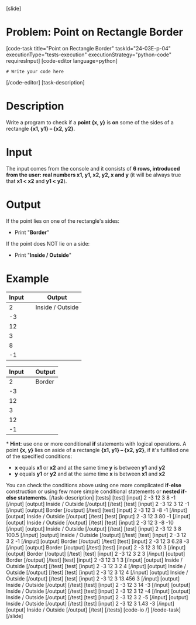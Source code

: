 [slide]
# Problem: Point on Rectangle Border
[code-task title="Point on Rectangle Border" taskId="24-03E-p-04" executionType="tests-execution" executionStrategy="python-code" requiresInput]
[code-editor language=python]
```
# Write your code here
```
[/code-editor]
[task-description]
# Description

Write a program to check if a **point {x, y}** is **on** some of the sides of a rectangle **{x1, y1} – {x2, y2}**.  

# Input

The input comes from the console and it consists of **6 rows, introduced from the user: real numbers x1, y1, x2, y2, x and y** (it will be always true that **x1 < x2** and **y1 < y2**).

# Output

If the point lies on one of the rectangle's sides:
- Print "**Border**"

If the point does NOT lie on a side:
- Print "**Inside / Outside**"

# Example

| **Input** | | **Output** 
| --- | --- | --- |
| 2 | | Inside / Outside |
| -3 | | |
| 12 | | |
| 3 | | |
| 8 | | |
| -1 | | | 

| **Input** | | **Output** | 
|  --- | --- | --- |
| 2| | Border|
| -3| | |
| 12| | |
| 3| | |
| 12| | |
| -1| | |

\* **Hint**: use one or more conditional **if** statements with logical operations. A point **{x, y}** lies on aside of a rectangle **{x1, y1} – {x2, y2}**, if it's fulfilled one of the specified conditions:

- **x** equals **x1** or **x2** and at the same time **y** is between **y1** and **y2**
- **y** equals **y1** or **y2** and at the same time **x** is between **x1** and **x2**

You can check the conditions above using one more complicated **if**-**else** construction or using few more simple conditional statements or **nested if**-**else statements.**
[/task-description]
[tests]
[test]
[input]
2
-3
12
3
8
-1
[/input]
[output]
Inside / Outside
[/output]
[/test]
[test]
[input]
2
-3
12
3
12
-1
[/input]
[output]
Border
[/output]
[/test]
[test]
[input]
2
-3
12
3
-8
-1
[/input]
[output]
Inside / Outside
[/output]
[/test]
[test]
[input]
2
-3
12
3
80
-1
[/input]
[output]
Inside / Outside
[/output]
[/test]
[test]
[input]
2
-3
12
3
-8
-10
[/input]
[output]
Inside / Outside
[/output]
[/test]
[test]
[input]
2
-3
12
3
8
100.5
[/input]
[output]
Inside / Outside
[/output]
[/test]
[test]
[input]
2
-3
12
3
2
-1
[/input]
[output]
Border
[/output]
[/test]
[test]
[input]
2
-3
12
3
6.28
-3
[/input]
[output]
Border
[/output]
[/test]
[test]
[input]
2
-3
12
3
10
3
[/input]
[output]
Border
[/output]
[/test]
[test]
[input]
2
-3
12
3
2
3
[/input]
[output]
Border
[/output]
[/test]
[test]
[input]
2
-3
12
3
1
3
[/input]
[output]
Inside / Outside
[/output]
[/test]
[test]
[input]
2
-3
12
3
2
4
[/input]
[output]
Inside / Outside
[/output]
[/test]
[test]
[input]
2
-3
12
3
12
4
[/input]
[output]
Inside / Outside
[/output]
[/test]
[test]
[input]
2
-3
12
3
13.456
3
[/input]
[output]
Inside / Outside
[/output]
[/test]
[test]
[input]
2
-3
12
3
14
-3
[/input]
[output]
Inside / Outside
[/output]
[/test]
[test]
[input]
2
-3
12
3
12
-4
[/input]
[output]
Inside / Outside
[/output]
[/test]
[test]
[input]
2
-3
12
3
2
-5
[/input]
[output]
Inside / Outside
[/output]
[/test]
[test]
[input]
2
-3
12
3
1.43
-3
[/input]
[output]
Inside / Outside
[/output]
[/test]
[/tests]
[code-io /]
[/code-task]
[/slide]